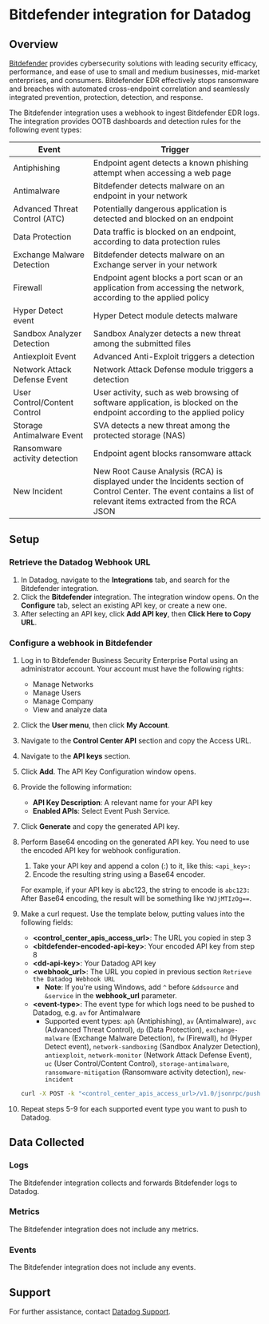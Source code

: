 # Bitdefender integration for Datadog

## Overview

[Bitdefender][1] provides cybersecurity solutions with leading security efficacy, performance, and ease of use to small and medium businesses, mid-market enterprises, and consumers. Bitdefender EDR effectively stops ransomware and breaches with automated cross-endpoint correlation and seamlessly integrated prevention, protection, detection, and response.

The Bitdefender integration uses a webhook to ingest Bitdefender EDR logs. The integration provides OOTB dashboards and detection rules for the following event types:

| Event                         | Trigger                                                                                                                                                           |
|-------------------------------|-------------------------------------------------------------------------------------------------------------------------------------------------------------------|
| Antiphishing                  | Endpoint agent detects a known phishing attempt when accessing a web page                                                                                         |
| Antimalware                   | Bitdefender detects malware on an endpoint in your network                                                                                                        |
| Advanced Threat Control (ATC) | Potentially dangerous application is detected and blocked on an endpoint                                                                                          |
| Data Protection               | Data traffic is blocked on an endpoint, according to data protection rules                                                                                        |
| Exchange Malware Detection    | Bitdefender detects malware on an Exchange server in your network                                                                                                 |
| Firewall                      | Endpoint agent blocks a port scan or an application from accessing the network, according to the applied policy                                                   |
| Hyper Detect event            | Hyper Detect module detects malware                                                                                                                               |
| Sandbox Analyzer Detection    | Sandbox Analyzer detects a new threat among the submitted files                                                                                                   |
| Antiexploit Event             | Advanced Anti-Exploit triggers a detection                                                                                                                        |
| Network Attack Defense Event  | Network Attack Defense module triggers a detection                                                                                                                |
| User Control/Content Control  | User activity, such as web browsing of software application, is blocked on the endpoint according to the applied policy                                           |
| Storage Antimalware Event     | SVA detects a new threat among the protected storage (NAS)                                                                                                        |
| Ransomware activity detection | Endpoint agent blocks ransomware attack                                                                                                                           |
| New Incident                  | New Root Cause Analysis (RCA) is displayed under the Incidents section of Control Center. The event contains a list of relevant items extracted from the RCA JSON |

## Setup

### Retrieve the Datadog Webhook URL

1. In Datadog, navigate to the **Integrations** tab, and search for the Bitdefender integration.
2. Click the **Bitdefender** integration. The integration window opens. On the **Configure** tab, select an existing API key, or create a new one.
3. After selecting an API key, click **Add API key**, then **Click Here to Copy URL**.

### Configure a webhook in Bitdefender

1. Log in to Bitdefender Business Security Enterprise Portal using an administrator account. Your account must have the following rights:
   - Manage Networks
   - Manage Users
   - Manage Company
   - View and analyze data
2. Click the **User menu**, then click **My Account**.
3. Navigate to the **Control Center API** section and copy the Access URL.
4. Navigate to the **API keys** section.
5. Click **Add**. The API Key Configuration window opens.
6. Provide the following information:
    - **API Key Description**: A relevant name for your API key
    - **Enabled APIs**: Select Event Push Service.
7. Click **Generate** and copy the generated API key. 
8. Perform Base64 encoding on the generated API key. You need to use the encoded API key for webhook configuration.
    1. Take your API key and append a colon (\:) to it, like this: `<api_key>:`
    2. Encode the resulting string using a Base64 encoder.
    
    For example, if your API key is abc123, the string to encode is `abc123:` After Base64 encoding, the result will be something like `YWJjMTIzOg==`.

9. Make a curl request. Use the template below, putting values into the following fields: 
    - **\<control_center_apis_access_url>**: The URL you copied in step 3
    - **\<bitdefender-encoded-api-key>**: Your encoded API key from step 8
    - **\<dd-api-key>**: Your Datadog API key
    - **\<webhook_url>**:  The URL you copied in previous section `Retrieve the Datadog Webhook URL`
        - **Note**: If you're using Windows, add `^` before `&ddsource` and `&service` in the **webhook_url** parameter.
    - **\<event-type>**: The event type for which logs need to be pushed to Datadog, e.g. `av` for Antimalware
        - Supported event types: `aph` (Antiphishing), `av` (Antimalware), `avc` (Advanced Threat Control), `dp` (Data Protection), `exchange-malware` (Exchange Malware Detection), `fw` (Firewall), `hd` (Hyper Detect event), `network-sandboxing` (Sandbox Analyzer Detection), `antiexploit`, `network-monitor` (Network Attack Defense Event), `uc` (User Control/Content Control), `storage-antimalware`, `ransomware-mitigation` (Ransomware activity detection), `new-incident`
    
    ```bash
    curl -X POST -k "<control_center_apis_access_url>/v1.0/jsonrpc/push" --header "Authorization: Basic <bitdefender-encoded-api-key>" --header "Content-Type: application/json" --data "{\"params\": {\"status\": 1,\"serviceType\": \"jsonRPC\",\"serviceSettings\": {\"url\": \"<webhook_url>\",\"requireValidSslCertificate\": false,\"authorization\": \"<dd-api-key>\"},\"subscribeToEventTypes\": {\"<event-type>\": true}},\"jsonrpc\": \"2.0\",\"method\": \"setPushEventSettings\",\"id\": 1}"
    ```

10. Repeat steps 5-9 for each supported event type you want to push to Datadog.

## Data Collected

### Logs

The Bitdefender integration collects and forwards Bitdefender logs to Datadog.

### Metrics

The Bitdefender integration does not include any metrics.

### Events

The Bitdefender integration does not include any events.

## Support

For further assistance, contact [Datadog Support][2].

[1]: https://www.bitdefender.com/en-in/business/products/endpoint-detection-response
[2]: https://docs.datadoghq.com/help/
[3]: https://www.bitdefender.com/business/support/en/77209-125277-public-api.html#UUID-2a74c3b5-6159-831d-4f8a-ca42797ce3b0_section-idm4640169987334432655171029621